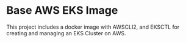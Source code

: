# Base AWS EKS Image

This project includes a docker image with AWSCLI2, and EKSCTL for creating and 
managing an EKS Cluster on AWS.
